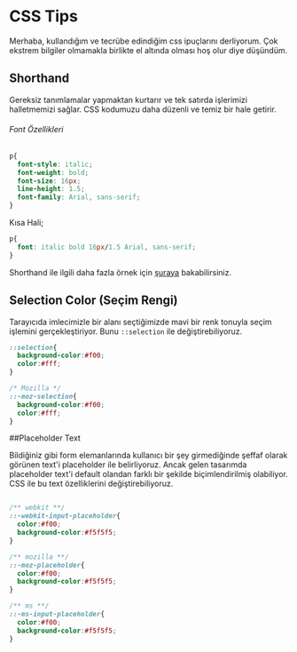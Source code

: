 # CSS Tips

Merhaba, kullandığım ve tecrübe edindiğim css ipuçlarını derliyorum. Çok ekstrem bilgiler olmamakla birlikte el altında olması hoş olur diye düşündüm.

## Shorthand

Gereksiz tanımlamalar yapmaktan kurtarır ve tek satırda işlerimizi halletmemizi sağlar. CSS kodumuzu daha düzenli ve temiz bir hale getirir.

###### Font Özellikleri



```css
p{
  font-style: italic;
  font-weight: bold;
  font-size: 16px;
  line-height: 1.5;
  font-family: Arial, sans-serif;
}
```

Kısa Hali;

```css
p{
  font: italic bold 16px/1.5 Arial, sans-serif;
}
```

Shorthand ile ilgili daha fazla örnek için [şuraya](https://developer.mozilla.org/en-US/docs/Web/CSS/Shorthand_properties) bakabilirsiniz.

## Selection Color (Seçim Rengi)

Tarayıcıda imlecimizle bir alanı seçtiğimizde mavi bir renk tonuyla seçim işlemini gerçekleştiriyor. Bunu ``::selection`` ile değiştirebiliyoruz.

```css
::selection{
  background-color:#f00;
  color:#fff;
}

/* Mozilla */
::-moz-selection{
  background-color:#f00;
  color:#fff;
}
```

##Placeholder Text

Bildiğiniz gibi form elemanlarında kullanıcı bir şey girmediğinde şeffaf olarak görünen text'i placeholder ile belirliyoruz. Ancak gelen tasarımda placeholder text'i default olandan farklı bir şekilde biçimlendirilmiş olabiliyor. CSS ile bu text özelliklerini değiştirebiliyoruz.

```css

/** webkit **/
::-webkit-input-placeholder{
  color:#f00;
  background-color:#f5f5f5;
}

/** mozilla **/
::-moz-placeholder{
  color:#f00;
  background-color:#f5f5f5;
}

/** ms **/
::-ms-input-placeholder{
  color:#f00;
  background-color:#f5f5f5;
}
```

